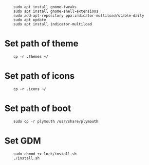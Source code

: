         sudo apt install gnome-tweaks
        sudo apt install gnome-shell-extensions
        sudo add-apt-repository ppa:indicator-multiload/stable-daily
        sudo apt update
        sudo apt install indicator-multiload


# Set path of theme
        cp -r .themes ~/
# Set path of icons
        cp -r .icons ~/

# Set path of boot
        sudo cp -r plymouth /usr/share/plymouth

# Set GDM
        sudo chmod +x lock/install.sh
        ./install.sh
